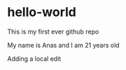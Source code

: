# hello-world
This is my first ever github repo

My name is Anas and I am 21 years old

Adding a local edit